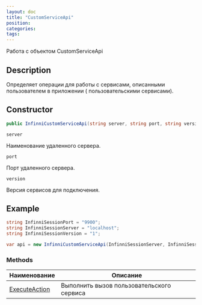 ```yaml
---
layout: doc
title: "CustomServiceApi"
position: 
categories: 
tags:
---
```


Работа с объектом CustomServiceApi

## Description
Определяет операции для работы с сервисами, описанными пользователем в приложении (
пользовательскими сервисами). 

## Constructor
```csharp
public InfinniCustomServiceApi(string server, string port, string version);
```

`server`

Наименование удаленного сервера.

`port`

Порт удаленного сервера.

`version`

Версия сервисов для подключения.

## Example
```csharp
string InfinniSessionPort = "9900";
string InfinniSessionServer = "localhost";
string InfinniSessionVersion = "1";

var api = new InfinniCustomServiceApi(InfinniSessionServer, InfinniSessionPort, InfinniSessionVersion);

```
### Methods

Наименование | Описание |
-------------|----------|
[ExecuteAction](ExecuteAction)  | Выполнить вызов пользовательского сервиса |